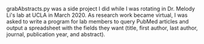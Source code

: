 grabAbstracts.py was a side project I did while I was rotating in Dr. Melody Li's lab at UCLA in March 2020. As research work became virtual, I was asked to write a program for lab members to query PubMed articles and output a spreadsheet with the fields they want (title, first author, last author, journal, publication year, and abstract).
